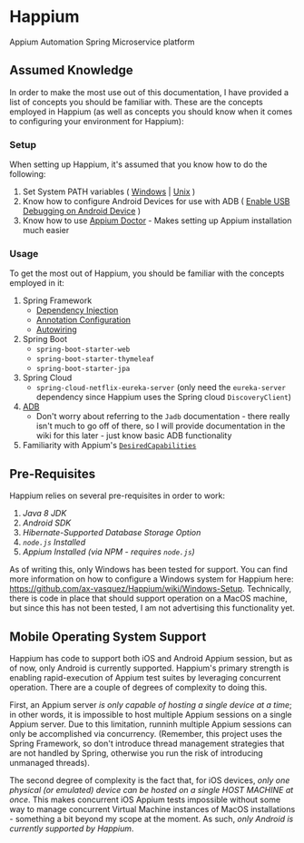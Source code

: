# Happium
Appium Automation Spring Microservice platform

## Assumed Knowledge
In order to make the most use out of this documentation, I have provided a list of concepts you should be familiar with. These are the
concepts employed in Happium (as well as concepts you should know when it comes to configuring your environment for Happium):

### Setup
When setting up Happium, it's assumed that you know how to do the following:
   1. Set System PATH variables ( [Windows](https://www.computerhope.com/issues/ch000549.htm) | [Unix](https://stackoverflow.com/questions/14637979/how-to-permanently-set-path-on-linux-unix) )
   2. Know how to configure Android Devices for use with ADB ( [Enable USB Debugging on Android Device](https://developer.android.com/studio/command-line/adb.html#Enabling) )
   3. Know how to use [Appium Doctor](https://github.com/appium/appium-doctor) - Makes setting up Appium installation much easier

### Usage
To get the most out of Happium, you should be familiar with the concepts employed in it:
  1. Spring Framework
     - [Dependency Injection](https://docs.spring.io/spring/docs/current/spring-framework-reference/core.html#beans-introduction)
     - [Annotation Configuration](https://docs.spring.io/spring-boot/docs/current/reference/html/using-boot-configuration-classes.html)
     - [Autowiring](http://www.baeldung.com/spring-autowire)
  2. Spring Boot
     - `spring-boot-starter-web`
     - `spring-boot-starter-thymeleaf`
     - `spring-boot-starter-jpa`
  3. Spring Cloud
     - `spring-cloud-netflix-eureka-server` (only need the `eureka-server` dependency since Happium uses the Spring cloud `DiscoveryClient`)
  4. [ADB](https://developer.android.com/studio/command-line/adb.html)
     - Don't worry about referring to the `Jadb` documentation - there really isn't much to go off of there, so I will provide documentation in the wiki for this later - just know basic ADB functionality
  5. Familiarity with Appium's [`DesiredCapabilities`](https://github.com/appium/appium/blob/master/docs/en/writing-running-appium/caps.md)

## Pre-Requisites
Happium relies on several pre-requisites in order to work:
  1. *Java 8 JDK*
  2. *Android SDK*
  3. *Hibernate-Supported Database Storage Option*
  4. *`node.js` Installed*
  5. *Appium Installed (via NPM - requires `node.js`)*
  
As of writing this, only Windows has been tested for support. You can find more information on how to configure a Windows system for Happium here: https://github.com/ax-vasquez/Happium/wiki/Windows-Setup. Technically, there is code in place that should support operation on a MacOS machine, but since this has not been tested, I am not advertising this functionality yet.

## Mobile Operating System Support
   Happium has code to support both iOS and Android Appium session, but as of now, only Android is currently supported. Happium's primary
strength is enabling rapid-execution of Appium test suites by leveraging concurrent operation. There are a couple of degrees of complexity
to doing this.

   First, an Appium server *is only capable of hosting a single device at a time*; in other words, it is impossible to host multiple Appium
sessions on a single Appium server. Due to this limitation, runninh multiple Appium sessions can only be accomplished via concurrency. 
(Remember, this project uses the Spring Framework, so don't introduce thread management strategies that are not handled by Spring, 
otherwise you run the risk of introducing unmanaged threads).

   The second degree of complexity is the fact that, for iOS devices, *only one physical (or emulated) device can be hosted on a single
HOST MACHINE at once*. This makes concurrent iOS Appium tests impossible without some way to manage concurrent Virtual Machine instances of
MacOS installations - something a bit beyond my scope at the moment. As such, *only Android is currently supported by Happium*.
